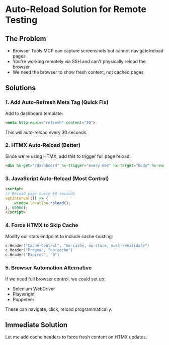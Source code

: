 # Auto-Reload Solution for Remote Testing

## The Problem
- Browser Tools MCP can capture screenshots but cannot navigate/reload pages
- You're working remotely via SSH and can't physically reload the browser
- We need the browser to show fresh content, not cached pages

## Solutions

### 1. Add Auto-Refresh Meta Tag (Quick Fix)
Add to dashboard template:
```html
<meta http-equiv="refresh" content="30">
```
This will auto-reload every 30 seconds.

### 2. HTMX Auto-Reload (Better)
Since we're using HTMX, add this to trigger full page reload:
```html
<div hx-get="/dashboard" hx-trigger="every 60s" hx-target="body" hx-swap="outerHTML"></div>
```

### 3. JavaScript Auto-Reload (Most Control)
```html
<script>
// Reload page every 60 seconds
setInterval(() => {
    window.location.reload();
}, 60000);
</script>
```

### 4. Force HTMX to Skip Cache
Modify our stats endpoint to include cache-busting:
```go
c.Header("Cache-Control", "no-cache, no-store, must-revalidate")
c.Header("Pragma", "no-cache")
c.Header("Expires", "0")
```

### 5. Browser Automation Alternative
If we need full browser control, we could set up:
- Selenium WebDriver
- Playwright
- Puppeteer

These can navigate, click, reload programmatically.

## Immediate Solution
Let me add cache headers to force fresh content on HTMX updates.